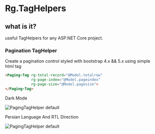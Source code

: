 # Rg.TagHelpers
## what is it?
useful TagHelpers for any ASP.NET Core project.
### Pagination TagHelper
Create a pagination control styled with bootstrap 4.x && 5.x using simple html tag
````html
<Paging-Tag rg-total-record="@Model.totalrow"
            rg-page-index="@Model.pageindex"
            rg-page-size="@Model.pagesize">
</Paging-Tag>
````

Dark Mode

![PagingTagHelper default](https://github.com/raminghaffari/upload/blob/main/taghelper/paginationdarkmode.png)

Persian Language And RTL Direction

![PagingTagHelper default](https://github.com/raminghaffari/upload/blob/main/taghelper/paginationlightmode.png)

